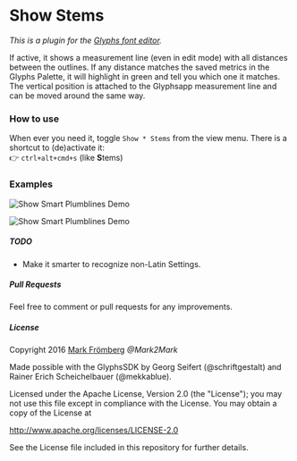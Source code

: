 # Show Stems

*This is a plugin for the [Glyphs font editor](http://glyphsapp.com/).*  

If active, it shows a measurement line (even in edit mode) with all distances between the outlines. If any distance matches the saved metrics in the Glyphs Palette, it will highlight in green and tell you which one it matches.
The vertical position is attached to the Glyphsapp measurement line and can be moved around the same way.

### How to use

When ever you need it, toggle `Show * Stems` from the view menu. There is a shortcut to (de)activate it:  
:point_right: `ctrl+alt+cmd+s` (like **S**tems)

### Examples

![Show Smart Plumblines Demo](https://raw.githubusercontent.com/Mark2Mark/Glyphsapp-Plugins/Screenshots/Screenshots/SmartPlumblines/SmPlL%2012.png?raw=true "Show Smart Plumblines Demo")

![Show Smart Plumblines Demo](https://raw.githubusercontent.com/Mark2Mark/Glyphsapp-Plugins/Screenshots/Screenshots/SmartPlumblines/SmPlL%2013.png?raw=true "Show Smart Plumblines Demo")


##### TODO

- Make it smarter to recognize non-Latin Settings.

##### Pull Requests

Feel free to comment or pull requests for any improvements.

##### License

Copyright 2016 [Mark Frömberg](http://www.markfromberg.com/) *@Mark2Mark*

Made possible with the GlyphsSDK by Georg Seifert (@schriftgestalt) and Rainer Erich Scheichelbauer (@mekkablue).

Licensed under the Apache License, Version 2.0 (the "License");
you may not use this file except in compliance with the License.
You may obtain a copy of the License at

http://www.apache.org/licenses/LICENSE-2.0

See the License file included in this repository for further details.

